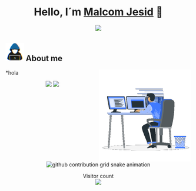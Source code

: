 <div align="center">
<h1 align="center">Hello, I´m <a href="https://aristi.dev">Malcom Jesid</a> 👋</h1>
</div>


<p align="center">
  <a href="https://github.com/DenverCoder1/readme-typing-svg">
    <img src="https://readme-typing-svg.herokuapp.com?font=Time+New+Roman&color=cyan&size=25&center=true&vCenter=true&width=600&height=100&lines=Self-taught+Software+developer,;systems+engineering+student,;I+love+learning+things+new...<3">
  </a>
</p>


## <picture><img src = "https://github.com/0xAbdulKhalid/0xAbdulKhalid/raw/main/assets/mdImages/about_me.gif" width = 50px></picture> **About me**

<picture> <img align="right" src="https://github.com/0xAbdulKhalid/0xAbdulKhalid/raw/main/assets/mdImages/Right_Side.gif" width = 250px></picture>

 *hola
</br>


<p align="center" style="height: 180px;">
    <img style="height:10rem" src="https://github-readme-stats.vercel.app/api?username=MalcomJesid&bg_color=30,e96443,904e95&title_color=fff&text_color=fff&show_icons=true&theme=radical" />
    <img style="height:10rem;" src="https://github-readme-streak-stats.herokuapp.com/?user=MalcomJesid&theme=radical&show_icons=true&border=e4e2e2" />
</p>

<div align="center">
    <picture align="center">
      <source media="(prefers-color-scheme: dark)" srcset="https://raw.githubusercontent.com/MalcomJesid/MalcomJesid/master/assets/github-contribution-grid-snake.svg">
      <source media="(prefers-color-scheme: light)" srcset="https://raw.githubusercontent.com/MalcomJesid/MalcomJesid/master/assets/github-contribution-grid-snake.svg">
      <img alt="github contribution grid snake animation" src="https://raw.githubusercontent.com/MalcomJesid/MalcomJesid/master/assets/github-contribution-grid-snake.svg">
    </picture>
</div>

<p align="center">
  <div align="center">Visitor count</div>
  <div align="center">
    <img src="https://profile-counter.glitch.me/MalcomJesid/count.svg"/>
  </div>
</p>

